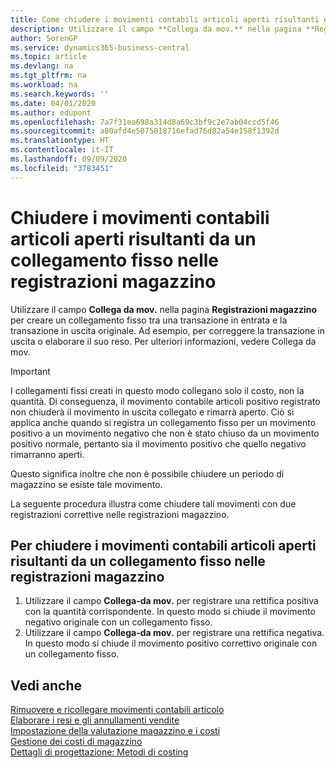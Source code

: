 ```yaml
---
title: Come chiudere i movimenti contabili articoli aperti risultanti da un collegamento fisso nelle registrazioni magazzino | Microsoft Docs
description: Utilizzare il campo **Collega da mov.** nella pagina **Registrazioni magazzino** per creare un collegamento fisso tra una transazione in entrata e la transazione in uscita originale. Ad esempio, per correggere la transazione in uscita o elaborare il suo reso.
author: SorenGP
ms.service: dynamics365-business-central
ms.topic: article
ms.devlang: na
ms.tgt_pltfrm: na
ms.workload: na
ms.search.keywords: ''
ms.date: 04/01/2020
ms.author: edupont
ms.openlocfilehash: 7a7f31ea698a314d8a69c3bf9c2e7ab04ccd5f46
ms.sourcegitcommit: a80afd4e5075018716efad76d82a54e158f1392d
ms.translationtype: HT
ms.contentlocale: it-IT
ms.lasthandoff: 09/09/2020
ms.locfileid: "3783451"
---
```

# <a name="close-open-item-ledger-entries-resulting-from-fixed-application-in-the-item-journal"></a>Chiudere i movimenti contabili articoli aperti risultanti da un collegamento fisso nelle registrazioni magazzino
Utilizzare il campo **Collega da mov.** nella pagina **Registrazioni magazzino** per creare un collegamento fisso tra una transazione in entrata e la transazione in uscita originale. Ad esempio, per correggere la transazione in uscita o elaborare il suo reso. Per ulteriori informazioni, vedere Collega da mov.  

> [!IMPORTANT]  
>  I collegamenti fissi creati in questo modo collegano solo il costo, non la quantità. Di conseguenza, il movimento contabile articoli positivo registrato non chiuderà il movimento in uscita collegato e rimarrà aperto. Ciò si applica anche quando si registra un collegamento fisso per un movimento positivo a un movimento negativo che non è stato chiuso da un movimento positivo normale, pertanto sia il movimento positivo che quello negativo rimarranno aperti.  
>   
>  Questo significa inoltre che non è possibile chiudere un periodo di magazzino se esiste tale movimento.  

La seguente procedura illustra come chiudere tali movimenti con due registrazioni correttive nelle registrazioni magazzino.  

## <a name="to-close-open-item-ledger-entries-that-result-from-a-fixed-application-in-the-item-journal"></a>Per chiudere i movimenti contabili articoli aperti risultanti da un collegamento fisso nelle registrazioni magazzino  

1.  Utilizzare il campo **Collega-da mov.** per registrare una rettifica positiva con la quantità corrispondente. In questo modo si chiude il movimento negativo originale con un collegamento fisso.  
2.  Utilizzare il campo **Collega-da mov.** per registrare una rettifica negativa. In questo modo si chiude il movimento positivo correttivo originale con un collegamento fisso.  

## <a name="see-also"></a>Vedi anche  
[Rimuovere e ricollegare movimenti contabili articolo](finance-how-to-remove-and-reapply-item-entries.md)  
 [Elaborare i resi e gli annullamenti vendite](sales-how-process-sales-returns-cancellations.md)   
 [Impostazione della valutazione magazzino e i costi](finance-set-up-inventory-valuation-and-costing.md)   
 [Gestione dei costi di magazzino](finance-manage-inventory-costs.md)   
 [Dettagli di progettazione: Metodi di costing](design-details-costing-methods.md)
